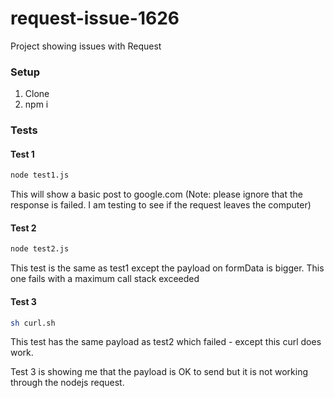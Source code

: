 # request-issue-1626
Project showing issues with Request


### Setup

1. Clone 
2. npm i 

### Tests

#### Test 1
```bash
node test1.js
```

This will show a basic post to google.com (Note: please ignore that the response is failed. I am testing to see if the request leaves the computer)

#### Test 2
```bash
node test2.js
```

This test is the same as test1 except the payload on formData is bigger. This one fails with a maximum call stack exceeded

#### Test 3
```bash
sh curl.sh
```

This test has the same payload as test2 which failed - except this curl does work.


Test 3 is showing me that the payload is OK to send but it is not working through the nodejs request.
